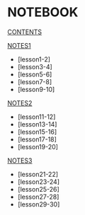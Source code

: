 # NOTEBOOK

[CONTENTS](navigation.md)

[NOTES1]()

*   [lesson1-2]
*   [lesson3-4]
*   [lesson5-6]
*   [lesson7-8]
*   [lesson9-10]

[NOTES2]()

*   [lesson11-12]
*   [lesson13-14]
*   [lesson15-16]
*   [lesson17-18]
*   [lesson19-20]

[NOTES3]()

*   [lesson21-22]
*   [lesson23-24]
*   [lesson25-26]
*   [lesson27-28]
*   [lesson29-30]